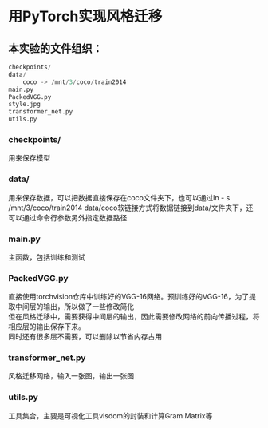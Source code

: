 # 用PyTorch实现风格迁移
## 本实验的文件组织：
```Python
checkpoints/
data/
    coco -> /mnt/3/coco/train2014
main.py
PackedVGG.py
style.jpg
transformer_net.py
utils.py
```
### checkpoints/
用来保存模型
### data/
用来保存数据，可以把数据直接保存在coco文件夹下，也可以通过ln - s /mnt/3/coco/train2014 data/coco软链接方式将数据链接到data/文件夹下，还可以通过命令行参数另外指定数据路径
### main.py
主函数，包括训练和测试
### PackedVGG.py
直接使用torchvision仓库中训练好的VGG-16网络。预训练好的VGG-16，为了提取中间层的输出，所以做了一些修改简化<br>
但在风格迁移中，需要获得中间层的输出，因此需要修改网络的前向传播过程，将相应层的输出保存下来。<br>
同时还有很多层不需要，可以删除以节省内存占用
### transformer_net.py
风格迁移网络，输入一张图，输出一张图
### utils.py
工具集合，主要是可视化工具visdom的封装和计算Gram Matrix等
